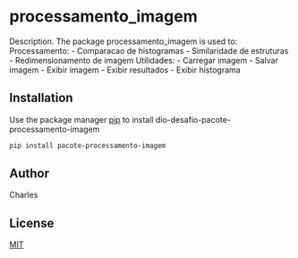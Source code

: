 # processamento_imagem

Description. 
The package processamento_imagem is used to:
	Processamento:
		- Comparacao de histogramas
		- Similaridade de estruturas
		- Redimensionamento de imagem
	Utilidades:
		- Carregar imagem
		- Salvar imagem
		- Exibir imagem
		- Exibir resultados
		- Exibir histograma

## Installation

Use the package manager [pip](https://pip.pypa.io/en/stable/) to install dio-desafio-pacote-processamento-imagem

```bash
pip install pacote-processamento-imagem
```

## Author
Charles

## License
[MIT](https://choosealicense.com/licenses/mit/)
